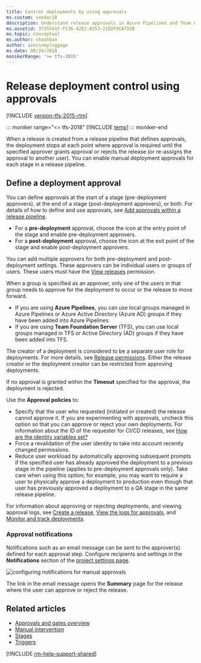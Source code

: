 ```yaml
---
title: Control deployments by using approvals
ms.custom: seodec18
description: Understand release approvals in Azure Pipelines and Team Foundation Server (TFS)
ms.assetid: 3725541F-FC36-42E2-8153-21D2F9CA755B
ms.topic: conceptual
ms.author: shashban
author: azooinmyluggage
ms.date: 08/24/2018
monikerRange: '>= tfs-2015'
---
```


# Release deployment control using approvals

[!INCLUDE [version-tfs-2015-rtm](../../includes/version-tfs-2015-rtm.md)]

::: moniker range="<= tfs-2018"
[!INCLUDE [temp](../../includes/concept-rename-note.md)]
::: moniker-end

When a release is created from a release pipeline that defines
approvals, the deployment stops at each point where approval is required
until the specified approver grants approval or rejects the release (or
re-assigns the approval to another user).
You can enable manual deployment approvals for each stage in a release pipeline.

## Define a deployment approval

You can define approvals at the start of a stage (pre-deployment approvers),
at the end of a stage (post-deployment approvers), or both. For details of
how to define and use approvals, see [Add approvals within a release pipeline](../define-multistage-release-process.md#add-approvals).

- For a **pre-deployment** approval, choose the icon at the entry point of the stage
  and enable pre-deployment approvers.
- For a **post-deployment** approval, choose the icon at the exit point of the stage
  and enable post-deployment approvers.

You can add multiple approvers for both pre-deployment and post-deployment settings.
These approvers can be individual users or groups of users. These users must have the
[View releases](../../policies/permissions.md#release-permissions) permission.

When a group is specified as an approver, only one of the users in that group needs to approve
for the deployment to occur or the release to move forward.

- If you are using **Azure Pipelines**, you
  can use local groups managed in Azure Pipelines or
  Azure Active Directory (Azure AD) groups if they have been
  added into Azure Pipelines.
- If you are using **Team Foundation Server** (TFS),
  you can use local groups managed in TFS or Active
  Directory (AD) groups if they have been added into TFS.

The creator of a deployment is considered to be a separate user
role for deployments. For more details,
see [Release permissions](../../policies/permissions.md#release-permissions).
Either the release creator or the deployment creator can be restricted from approving deployments.

If no approval is granted within the **Timeout** specified for the approval, the deployment is rejected.

Use the **Approval policies** to:

- Specify that the user who requested (initiated or created) the release cannot approve it.
  If you are experimenting with approvals, uncheck this option so that you can approve or reject your own deployments.
  For information about the ID of the requester for CI/CD releases, see [How are the identity variables set?](../../build/variables.md#how-are-the-identity-variables-set)
- Force a revalidation of the user identity to take into account recently changed permissions.
- Reduce user workload by automatically approving subsequent prompts if the specified
  user has already approved the deployment to a previous stage in the pipeline
  (applies to pre-deployment approvals only). Take care when using this option; for example, you may
  want to require a user to physically approve a deployment to production even though that user has
  previously approved a deployment to a QA stage in the same release pipeline.

<a name="approve-release"></a>

For information about approving or rejecting deployments, and viewing approval logs, see
[Create a release](../define-multistage-release-process.md#create-release),
[View the logs for approvals](../deploy-using-approvals.md#view-approvals), and
[Monitor and track deployments](../define-multistage-release-process.md#monitor-track).

### Approval notifications

Notifications such as an email message can be sent to the approver(s) defined for
each approval step. Configure recipients and settings in the **Notifications** section of the
[project settings page](../../../project/navigation/go-to-service-page.md#open-project-settings).

![configuring notifications for manual approvals](media/notifications.png)

The link in the email message opens the **Summary** page for the release
where the user can approve or reject the release.

## Related articles

- [Approvals and gates overview](index.md)
- [Manual intervention](../deploy-using-approvals.md#configure-maninter)
- [Stages](../../process/stages.md)
- [Triggers](../triggers.md)

[!INCLUDE [rm-help-support-shared](../../includes/rm-help-support-shared.md)]
